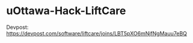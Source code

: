 # uOttawa-Hack-LiftCare

Devpost:
https://devpost.com/software/liftcare/joins/LBT5pXO6mNjfNgMauu7eBQ

